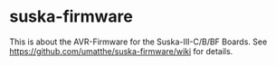 # suska-firmware
This is about the AVR-Firmware for the Suska-III-C/B/BF Boards.
See https://github.com/umatthe/suska-firmware/wiki for details.
